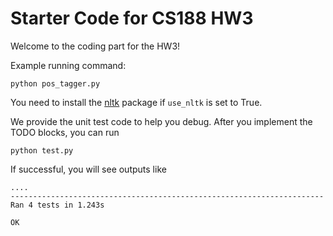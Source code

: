 # Starter Code for CS188 HW3

Welcome to the coding part for the HW3! 

Example running command:
```
python pos_tagger.py
```

You need to install the [nltk](https://www.nltk.org/) package if `use_nltk` is set to True.

We provide the unit test code to help you debug. After you implement the TODO blocks, you can run
```
python test.py 
```

If successful, you will see outputs like
```
....
----------------------------------------------------------------------
Ran 4 tests in 1.243s

OK
```


